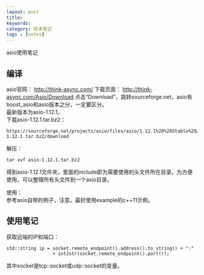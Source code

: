 ```yaml
---
layout: post
title: 
keywords: 
category: 技术笔记
tags : [notes]
---
```

asio使用笔记
<!-- more -->
## 编译
asio官网：
http://think-async.com/
下载页面：
http://think-async.com/Asio/Download
点击“Download”，跳转sourceforge.net，asio有boost_asio和asio版本之分，一定要区分。  
最新版本为asio-1.12.1。  
下载asio-1.12.1.tar.bz2：  
```
https://sourceforge.net/projects/asio/files/asio/1.12.1%20%28Stable%29/asio-1.12.1.tar.bz2/download
```
解压：  
```
tar xvf asio-1.12.1.tar.bz2 
```
得到asio-1.12.1文件夹，里面的include即为需要使用的头文件所在目录。为方便使用，可以整理所有头文件到一个asio目录。

使用：  
参考asio自带的例子，注意，最好使用example的c++11示例。

## 使用笔记
获取远端的IP和端口：
```
std::string ip = socket.remote_endpoint().address().to_string() + ":"
                 + int2str(socket.remote_endpoint().port());
```
其中socket是tcp::socket或udp::socket的变量。

